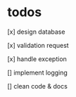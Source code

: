 # todos

[x] design database

[x] validation request

[x] handle exception

[] implement logging

[] clean code & docs